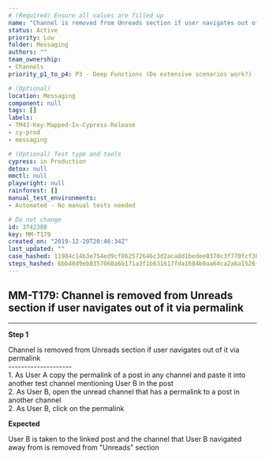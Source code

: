```yaml
---
# (Required) Ensure all values are filled up
name: "Channel is removed from Unreads section if user navigates out of it via permalink"
status: Active
priority: Low
folder: Messaging
authors: ""
team_ownership: 
- Channels
priority_p1_to_p4: P3 - Deep Functions (Do extensive scenarios work?)

# (Optional)
location: Messaging
component: null
tags: []
labels: 
- TM4J-Key-Mapped-In-Cypress-Release
- cy-prod
- messaging

# (Optional) Test type and tools
cypress: in Production
detox: null
mmctl: null
playwright: null
rainforest: []
manual_test_environments: 
- Automated - No manual tests needed

# Do not change
id: 3742388
key: MM-T179
created_on: "2019-12-20T20:46:34Z"
last_updated: ""
case_hashed: 11984c14b3e754ed9cf062572646c3d2aca8d1bedee0370c3f770fcf38fda9505401965e224453052e937305e3409d30
steps_hashed: 6bb48d9eb8357060a6b171a3f1b631617fda1684b9aa64ca2a6a1526f6c8d01c13eb1d5002d9a0468810bd5f3452c15b
---
```


<!-- (Auto-generated) Based on frontmatter's "key" and "name" -->

## MM-T179: Channel is removed from Unreads section if user navigates out of it via permalink

---

**Step 1**

Channel is removed from Unreads section if user navigates out of it via permalink\
\--------------------\
1\. As User A copy the permalink of a post in any channel and paste it into another test channel mentioning User B in the post\
2\. As User B, open the unread channel that has a permalink to a post in another channel\
2\. As User B, click on the permalink

**Expected**

User B is taken to the linked post and the channel that User B navigated away from is removed from "Unreads" section
